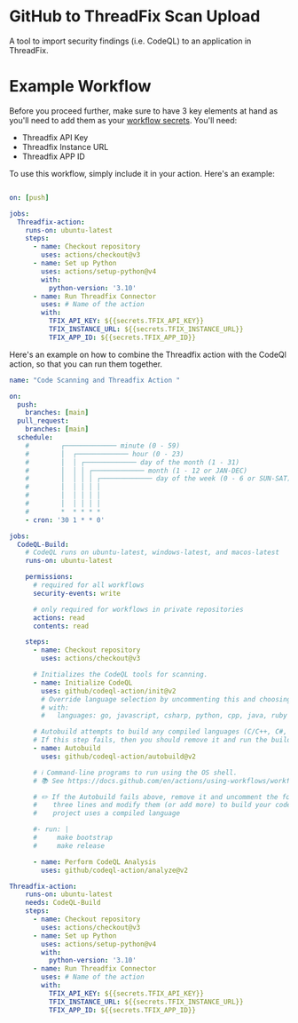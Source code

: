 # GitHub to ThreadFix Scan Upload
A tool to import security findings (i.e. CodeQL) to an application in ThreadFix.


# Example Workflow

Before you proceed further, make sure to have 3 key elements at hand as you'll need to add them as your [workflow secrets](https://github.com/Azure/actions-workflow-samples/blob/master/assets/create-secrets-for-GitHub-workflows.md). You'll need:

- Threadfix API Key
- Threadfix Instance URL
- Threadfix APP ID 

To use this workflow, simply include it in your action. Here's an example:

```yaml

on: [push]

jobs:
  Threadfix-action:
    runs-on: ubuntu-latest
    steps:
      - name: Checkout repository
        uses: actions/checkout@v3
      - name: Set up Python
        uses: actions/setup-python@v4
        with:
          python-version: '3.10'
      - name: Run Threadfix Connector
        uses: # Name of the action
        with: 
          TFIX_API_KEY: ${{secrets.TFIX_API_KEY}}
          TFIX_INSTANCE_URL: ${{secrets.TFIX_INSTANCE_URL}}
          TFIX_APP_ID: ${{secrets.TFIX_APP_ID}}

```

Here's an example on how to combine the Threadfix action with the CodeQl action, so that you can run them together.


```yaml
name: "Code Scanning and Threadfix Action "

on:
  push:
    branches: [main]
  pull_request:
    branches: [main]
  schedule:
    #        ┌───────────── minute (0 - 59)
    #        │  ┌───────────── hour (0 - 23)
    #        │  │ ┌───────────── day of the month (1 - 31)
    #        │  │ │ ┌───────────── month (1 - 12 or JAN-DEC)
    #        │  │ │ │ ┌───────────── day of the week (0 - 6 or SUN-SAT)
    #        │  │ │ │ │
    #        │  │ │ │ │
    #        │  │ │ │ │
    #        *  * * * *
    - cron: '30 1 * * 0'

jobs:
  CodeQL-Build:
    # CodeQL runs on ubuntu-latest, windows-latest, and macos-latest
    runs-on: ubuntu-latest

    permissions:
      # required for all workflows
      security-events: write

      # only required for workflows in private repositories
      actions: read
      contents: read

    steps:
      - name: Checkout repository
        uses: actions/checkout@v3

      # Initializes the CodeQL tools for scanning.
      - name: Initialize CodeQL
        uses: github/codeql-action/init@v2
        # Override language selection by uncommenting this and choosing your languages
        # with:
        #   languages: go, javascript, csharp, python, cpp, java, ruby

      # Autobuild attempts to build any compiled languages (C/C++, C#, Go, or Java).
      # If this step fails, then you should remove it and run the build manually (see below).
      - name: Autobuild
        uses: github/codeql-action/autobuild@v2

      # ℹ️ Command-line programs to run using the OS shell.
      # 📚 See https://docs.github.com/en/actions/using-workflows/workflow-syntax-for-github-actions#jobsjob_idstepsrun

      # ✏️ If the Autobuild fails above, remove it and uncomment the following
      #    three lines and modify them (or add more) to build your code if your
      #    project uses a compiled language

      #- run: |
      #     make bootstrap
      #     make release

      - name: Perform CodeQL Analysis
        uses: github/codeql-action/analyze@v2

Threadfix-action:
    runs-on: ubuntu-latest
    needs: CodeQL-Build
    steps:
      - name: Checkout repository
        uses: actions/checkout@v3
      - name: Set up Python
        uses: actions/setup-python@v4
        with:
          python-version: '3.10'
      - name: Run Threadfix Connector
        uses: # Name of the action
        with: 
          TFIX_API_KEY: ${{secrets.TFIX_API_KEY}}
          TFIX_INSTANCE_URL: ${{secrets.TFIX_INSTANCE_URL}}
          TFIX_APP_ID: ${{secrets.TFIX_APP_ID}}  

```

